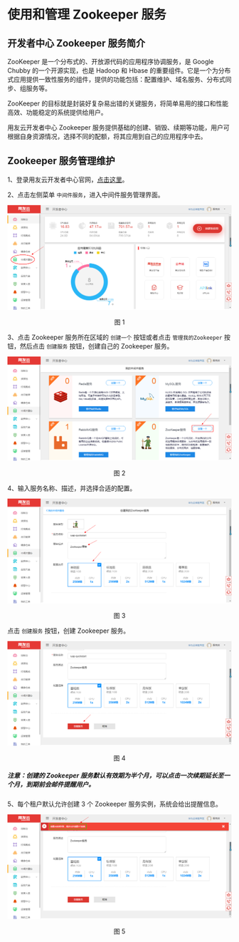 # 使用和管理 Zookeeper 服务

## 开发者中心 Zookeeper 服务简介 

ZooKeeper 是一个分布式的、开放源代码的应用程序协调服务，是 Google Chubby 的一个开源实现，也是 Hadoop 和 Hbase 的重要组件。它是一个为分布式应用提供一致性服务的组件，提供的功能包括：配置维护、域名服务、分布式同步、组服务等。

ZooKeeper 的目标就是封装好复杂易出错的关键服务，将简单易用的接口和性能高效、功能稳定的系统提供给用户。

用友云开发者中心 Zookeeper 服务提供基础的创建、销毁、续期等功能，用户可根据自身资源情况，选择不同的配额，将其应用到自己的应用程序中去。

## Zookeeper 服务管理维护 

1、登录用友云开发者中心官网，[点击这里](https://developer.yonyoucloud.com)。

2、点击左侧菜单 `中间件服务`，进入中间件服务管理界面。
<div align=center>
<img src="/articles/developer/5-/images/middleware.png"/>
</div>
<p align="center">图 1</p>

3、点击 Zookeeper 服务所在区域的 `创建一个` 按钮或者点击 `管理我的Zookeeper` 按钮，然后点击 `创建服务` 按钮，创建自己的 Zookeeper 服务。
<div align=center>
<img src="/articles/developer/5-/images/zookeeper/zookeeper_1.png"/>
</div>
<p align="center">图 2</p>

4、输入服务名称、描述，并选择合适的配置。
<div align=center>
<img src="/articles/developer/5-/images/zookeeper/zookeeper_2.png"/>
</div>
<p align="center">图 3</p>

点击 `创建服务` 按钮，创建 Zookeeper 服务。
<div align=center>
<img src="/articles/developer/5-/images/zookeeper/zookeeper_3.png"/>
</div>
<p align="center">图 4</p>

##### 注意：创建的 Zookeeper 服务默认有效期为半个月，可以点击一次续期延长至一个月，到期前会邮件提醒用户。

5、每个租户默认允许创建 3 个 Zookeeper 服务实例，系统会给出提醒信息。
<div align=center>
<img src="/articles/developer/5-/images/zookeeper/zookeeper_4.png"/>
</div>
<p align="center">图 5</p>
